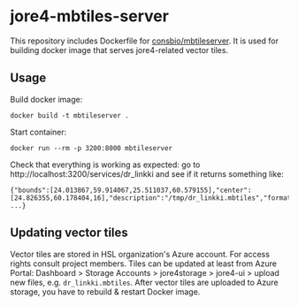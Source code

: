 # jore4-mbtiles-server

This repository includes Dockerfile for [consbio/mbtileserver](https://hub.docker.com/r/consbio/mbtileserver).
It is used for building docker image that serves jore4-related vector tiles.

## Usage
Build docker image:

```docker build -t mbtileserver .```

Start container:

```docker run --rm -p 3200:8000 mbtileserver```

Check that everything is working as expected: go to http://localhost:3200/services/dr_linkki and see if it returns something like:
```
{"bounds":[24.013867,59.914067,25.511037,60.579155],"center":[24.826355,60.178404,16],"description":"/tmp/dr_linkki.mbtiles","format":"pbf", ...}
```

## Updating vector tiles
Vector tiles are stored in HSL organization's Azure account. For access rights consult project members.
Tiles can be updated at least from Azure Portal:
Dashboard > Storage Accounts > jore4storage > jore4-ui > upload new files, e.g. `dr_linkki.mbtiles`.
After vector tiles are uploaded to Azure storage, you have to rebuild & restart Docker image.
